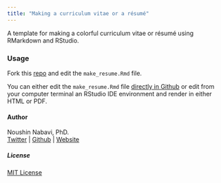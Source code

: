 ```yaml
---
title: "Making a curriculum vitae or a résumé"
---
```



A template for making a colorful curriculum vitae or résumé using RMarkdown and RStudio.  


### Usage

Fork this [repo](https://noushinn.github.io/resume/) and edit the `make_resume.Rmd` file.

You can either edit the `make_resume.Rmd` file [directly in Github](https://help.github.com/articles/editing-files-in-your-repository/) or edit from your computer terminal  an RStudio IDE environment and render in either HTML or PDF. 


#### Author

Noushin Nabavi, PhD.  
[Twitter](http://twitter.com/nabavinoushin)  | [Github](http://github.com/NoushinN) | [Website](https://noushinn.github.io)  


##### License

[MIT License](https://github.com/NoushinN/resume/blob/main/LICENSE)